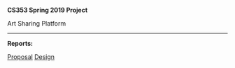 <b>CS353 Spring 2019 Project</b>

Art Sharing Platform

*****************************

<b>Reports:</b>

<a href="https://drive.google.com/open?id=1dFiln9QmQQ0jyhNRmOA4KMswBdisnimB">Proposal</a>
<a href="https://drive.google.com/open?id=1glKJqggZSKAnIAAzYMV-t5Q0CBuySWHJ">Design</a>
